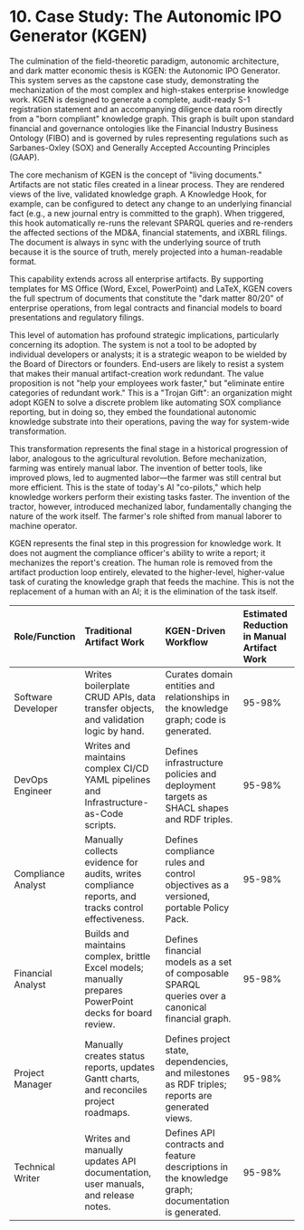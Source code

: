 # 10. Case Study: The Autonomic IPO Generator (KGEN)

The culmination of the field-theoretic paradigm, autonomic architecture, and dark matter economic thesis is KGEN: the Autonomic IPO Generator. This system serves as the capstone case study, demonstrating the mechanization of the most complex and high-stakes enterprise knowledge work. KGEN is designed to generate a complete, audit-ready S-1 registration statement and an accompanying diligence data room directly from a "born compliant" knowledge graph. This graph is built upon standard financial and governance ontologies like the Financial Industry Business Ontology (FIBO) and is governed by rules representing regulations such as Sarbanes-Oxley (SOX) and Generally Accepted Accounting Principles (GAAP).

The core mechanism of KGEN is the concept of "living documents." Artifacts are not static files created in a linear process. They are rendered views of the live, validated knowledge graph. A Knowledge Hook, for example, can be configured to detect any change to an underlying financial fact (e.g., a new journal entry is committed to the graph). When triggered, this hook automatically re-runs the relevant SPARQL queries and re-renders the affected sections of the MD&A, financial statements, and iXBRL filings. The document is always in sync with the underlying source of truth because it is the source of truth, merely projected into a human-readable format.

This capability extends across all enterprise artifacts. By supporting templates for MS Office (Word, Excel, PowerPoint) and LaTeX, KGEN covers the full spectrum of documents that constitute the "dark matter 80/20" of enterprise operations, from legal contracts and financial models to board presentations and regulatory filings.

This level of automation has profound strategic implications, particularly concerning its adoption. The system is not a tool to be adopted by individual developers or analysts; it is a strategic weapon to be wielded by the Board of Directors or founders. End-users are likely to resist a system that makes their manual artifact-creation work redundant. The value proposition is not "help your employees work faster," but "eliminate entire categories of redundant work." This is a "Trojan Gift": an organization might adopt KGEN to solve a discrete problem like automating SOX compliance reporting, but in doing so, they embed the foundational autonomic knowledge substrate into their operations, paving the way for system-wide transformation.

This transformation represents the final stage in a historical progression of labor, analogous to the agricultural revolution. Before mechanization, farming was entirely manual labor. The invention of better tools, like improved plows, led to augmented labor—the farmer was still central but more efficient. This is the state of today's AI "co-pilots," which help knowledge workers perform their existing tasks faster. The invention of the tractor, however, introduced mechanized labor, fundamentally changing the nature of the work itself. The farmer's role shifted from manual laborer to machine operator.

KGEN represents the final step in this progression for knowledge work. It does not augment the compliance officer's ability to write a report; it mechanizes the report's creation. The human role is removed from the artifact production loop entirely, elevated to the higher-level, higher-value task of curating the knowledge graph that feeds the machine. This is not the replacement of a human with an AI; it is the elimination of the task itself.

| Role/Function | Traditional Artifact Work | KGEN-Driven Workflow | Estimated Reduction in Manual Artifact Work |
| :--- | :--- | :--- | :--- |
| Software Developer | Writes boilerplate CRUD APIs, data transfer objects, and validation logic by hand. | Curates domain entities and relationships in the knowledge graph; code is generated. | 95-98% |
| DevOps Engineer | Writes and maintains complex CI/CD YAML pipelines and Infrastructure-as-Code scripts. | Defines infrastructure policies and deployment targets as SHACL shapes and RDF triples. | 95-98% |
| Compliance Analyst | Manually collects evidence for audits, writes compliance reports, and tracks control effectiveness. | Defines compliance rules and control objectives as a versioned, portable Policy Pack. | 95-98% |
| Financial Analyst | Builds and maintains complex, brittle Excel models; manually prepares PowerPoint decks for board review. | Defines financial models as a set of composable SPARQL queries over a canonical financial graph. | 95-98% |
| Project Manager | Manually creates status reports, updates Gantt charts, and reconciles project roadmaps. | Defines project state, dependencies, and milestones as RDF triples; reports are generated views. | 95-98% |
| Technical Writer | Writes and manually updates API documentation, user manuals, and release notes. | Defines API contracts and feature descriptions in the knowledge graph; documentation is generated. | 95-98% |
